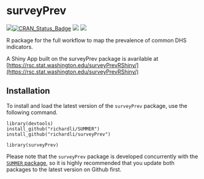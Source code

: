 # surveyPrev
[![](https://github.com/richardli/surveyPrev/actions/workflows/R-CMD-check-inla-testing.yaml/badge.svg)](https://github.com/richardli/surveyPrev/actions)[![CRAN\_Status\_Badge](https://www.r-pkg.org/badges/version/surveyPrev)](https://cran.r-project.org/package=surveyPrev) [![](https://cranlogs.r-pkg.org/badges/surveyPrev)](https://cran.r-project.org/package=surveyPrev) [![](https://cranlogs.r-pkg.org/badges/grand-total/surveyPrev?color=orange)](https://cran.r-project.org/package=surveyPrev)

R package for the full workflow to map the prevalence of common DHS indicators.

A Shiny App built on the surveyPrev package is avarilable at [https://rsc.stat.washington.edu/surveyPrevRShiny/](https://rsc.stat.washington.edu/surveyPrevRShiny/)


## Installation
To install and load the latest version of the `surveyPrev` package, use the following command. 

```
library(devtools)
install_github("richardli/SUMMER")
install_github("richardli/surveyPrev")

library(surveyPrev)
```

Please note that the `surveyPrev` package is developed concurrently with the [`SUMMER` package](https://github.com/richardli/summer), so it is highly recommended that you update both packages to the latest version on Github first.
